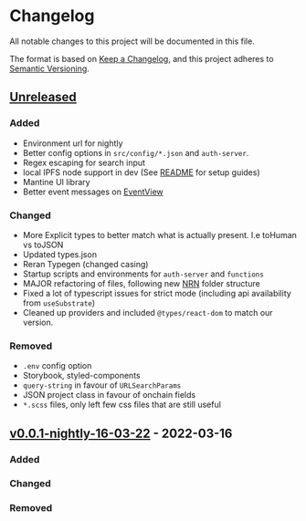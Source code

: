 # Changelog
All notable changes to this project will be documented in this file.

The format is based on [Keep a Changelog](https://keepachangelog.com/en/1.0.0/),
and this project adheres to [Semantic Versioning](https://semver.org/spec/v2.0.0.html).

## [Unreleased]
### Added
* Environment url for nightly
* Better config options in `src/config/*.json` and `auth-server`.
* Regex escaping for search input
* local IPFS node support in dev (See [README](./README.md) for setup guides) 
* Mantine UI library
* Better event messages on [EventView](src/customComponents/ProjectProfile/components/EventView.tsx)


### Changed
* More Explicit types to better match what is actually present. I.e toHuman vs toJSON
* Updated types.json
* Reran Typegen (changed casing)
* Startup scripts and environments for `auth-server` and `functions`
* MAJOR refactoring of files, following new [NRN](https://unlyed.github.io/next-right-now/reference/folder-structure.html) folder structure
* Fixed a lot of typescript issues for strict mode (including api availability from `useSubstrate`)
* Cleaned up providers and included `@types/react-dom` to match our version.


### Removed
* `.env` config option
* Storybook, styled-components
* `query-string` in favour of `URLSearchParams`
* JSON project class in favour of onchain fields
* `*.scss` files, only left few css files that are still useful

## [v0.0.1-nightly-16-03-22] - 2022-03-16
### Added

### Changed

### Removed


[Unreleased]: https://github.com/chocolatenetwork/chocolate-front-end/compare/v0.0.1-nightly-15-5-22...development
<!-- update with more diffs -->

[v0.0.1-nightly-23-03-22-4]: https://github.com/chocolatenetwork/chocolate-front-end/compare/v0.0.1-nightly-16-03-22--2...v0.0.1-nightly-23-03-22-4
[v0.0.1-nightly-16-03-22]: https://github.com/chocolatenetwork/chocolate-front-end/releases/tag/v0.0.1-nightly-16-03-22--2
